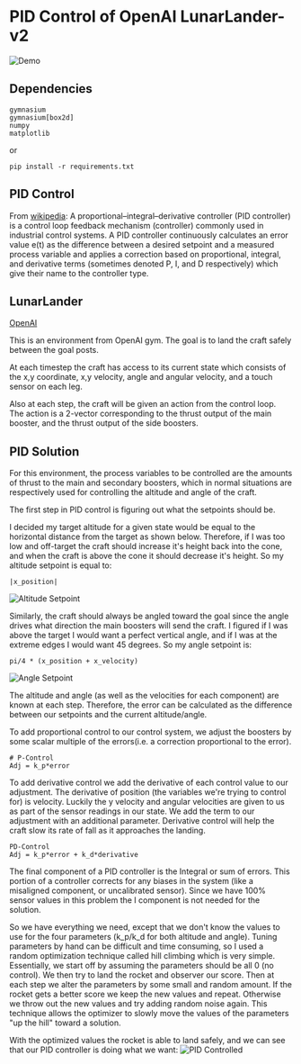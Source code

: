 # PID Control of OpenAI LunarLander-v2
![Demo](/imgs/lander.gif)

## Dependencies
````
gymnasium
gymnasium[box2d]
numpy
matplotlib 
````
or
```
pip install -r requirements.txt
```

## PID Control
From [wikipedia](https://en.wikipedia.org/wiki/PID_controller):
A proportional–integral–derivative controller (PID controller) is a control loop feedback mechanism (controller) commonly used in industrial control systems. A PID controller continuously calculates an error value e(t) as the difference between a desired setpoint and a measured process variable and applies a correction based on proportional, integral, and derivative terms (sometimes denoted P, I, and D respectively) which give their name to the controller type.

## LunarLander
[OpenAI](https://gym.openai.com/envs/LunarLanderContinuous-v2)

This is an environment from OpenAI gym. The goal is to land the craft safely between the goal posts. 

At each timestep the craft has access to its current state which consists of the x,y coordinate, x,y velocity, angle and angular velocity, and a touch sensor on each leg. 

Also at each step, the craft will be given an action from the control loop. The action is a 2-vector corresponding to the thrust output of the main booster, and the thrust output of the side boosters. 

## PID Solution
For this environment, the process variables to be controlled are the amounts of thrust to the main and secondary boosters, which in normal situations are respectively used for controlling the altitude and angle of the craft. 

The first step in PID control is figuring out what the setpoints should be. 

I decided my target altitude for a given state would be equal to the horizontal distance from the target as shown below. Therefore, if I was too low and off-target the craft should increase it's height back into the cone, and when the craft is above the cone it should decrease it's height. So my altitude setpoint is equal to:
````
|x_position|
````
![Altitude Setpoint](/imgs/altitude.png)

Similarly, the craft should always be angled toward the goal since the angle drives what direction the main boosters will send the craft. I figured if I was above the target I would want a perfect vertical angle, and if I was at the extreme edges I would want 45 degrees. 
So my angle setpoint is:
````
pi/4 * (x_position + x_velocity)
````
![Angle Setpoint](/imgs/angle.png)

The altitude and angle (as well as the velocities for each component) are known at each step. Therefore, the error can be calculated as the difference between our setpoints and the current altitude/angle. 

To add proportional control to our control system, we adjust the boosters by some scalar multiple of the errors(i.e. a correction proportional to the error).
```` 
# P-Control
Adj = k_p*error
````

To add derivative control we add the derivative of each control value to our adjustment. The derivative of position (the variables we're trying to control for) is velocity. Luckily the y velocity and angular velocities are given to us as part of the sensor readings in our state. We add the term to our adjustment with an additional parameter. Derivative control will help the craft slow its rate of fall as it approaches the landing.
````
PD-Control
Adj = k_p*error + k_d*derivative
````
The final component of a PID controller is the Integral or sum of errors. This portion of a controller corrects for any biases in the system (like a misaligned component, or uncalibrated sensor). Since we have 100% sensor values in this problem the I component is not needed for the solution. 

So we have everything we need, except that we don't know the values to use for the four parameters (k_p/k_d for both altitude and angle). Tuning parameters by hand can be difficult and time consuming, so I used a random optimization technique called hill climbing which is very simple. Essentially, we start off by assuming the parameters should be all 0 (no control). We then try to land the rocket and observer our score. Then at each step we alter the parameters by some small and random amount. If the rocket gets a better score we keep the new values and repeat. Otherwise we throw out the new values and try adding random noise again. This technique allows the optimizer to slowly move the values of the parameters "up the hill" toward a solution. 

With the optimized values the rocket is able to land safely, and we can see that our PID controller is doing what we want:
![PID Controlled](/imgs/pid.png)


